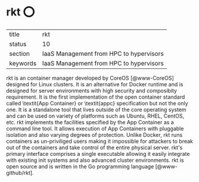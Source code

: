 # rkt :o:


|          |                                         |
| -------- | --------------------------------------- |
| title    | rkt                                     | 
| status   | 10                                      |
| section  | IaaS Management from HPC to hypervisors |
| keywords | IaaS Management from HPC to hypervisors |



rkt is an container manager developed by CoreOS [@www-CoreOS]
designed for Linux clusters. It is an alternative for Docker runtime
and is designed for server environments with high security and
composibity requirement. It is the first implementation of the open
container standard called \textit{App Container} or \textit{appc}
specification but not the only one.  It is a standalone tool that
lives outside of the core operating system and can be used on variety
of platforms such as Ubuntu, RHEL, CentOS, etc. rkt implements the
facilities specified by the App Container as a command line tool. It
allows execution of App Containers with pluggable isolation and also
varying degrees of protection. Unlike Docker, rkt runs containers as
un-priviliged users making it impossible for attackers to break out of
the containers and take control of the entire physical server. rkt's
primary interface comprises a single executable allowing it easily
integrate with existing init systems and also advanced cluster
environments. rkt is open source and is written in the Go programming
language [@www-github/rkt].

     
